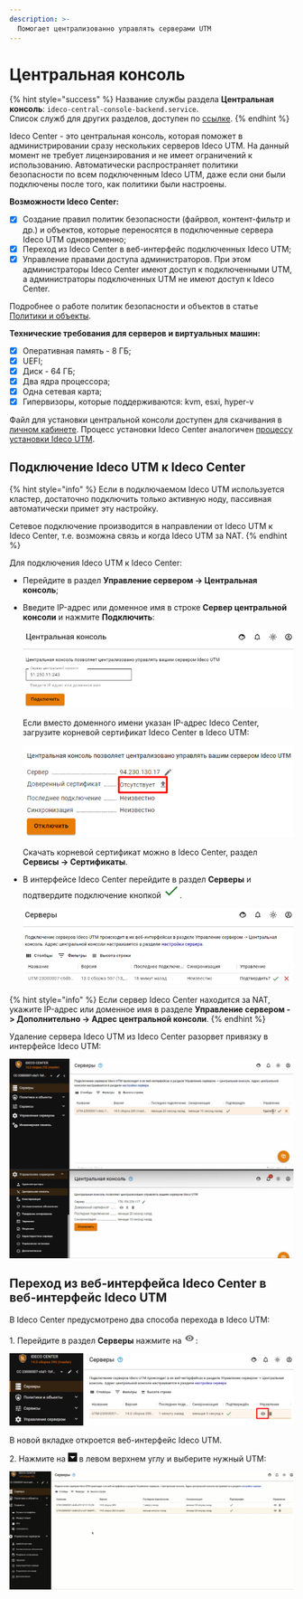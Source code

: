 ```yaml
---
description: >-
  Помогает централизованно управлять серверами UTM
---
```


# Центральная консоль

{% hint style="success" %}
Название службы раздела **Центральная консоль**: `ideco-central-console-backend.service`. \
Список служб для других разделов, доступен по [ссылке](../terminal.md).
{% endhint %}

Ideco Center - это центральная консоль, которая поможет в администрировании сразу нескольких серверов Ideco UTM. На данный момент не требует лицензирования и не имеет ограничений к использованию. Автоматически распространяет политики безопасности по всем подключенным Ideco UTM, даже если они были подключены после того, как политики были настроены.

**Возможности Ideco Center:**

* [x] Создание правил политик безопасности (файрвол, контент-фильтр и др.) и объектов, которые переносятся в подключенные сервера Ideco UTM одновременно;
* [x] Переход из Ideco Center в веб-интерфейс подключенных Ideco UTM;
* [x] Управление правами доступа администраторов. При этом администраторы Ideco Center имеют доступ к подключенными UTM, а администраторы подключенных UTM не имеют доступ к Ideco Center.

Подробнее о работе политик безопасности и объектов в статье [Политики и объекты](policies-and-objects.md).

**Технические требования для серверов и виртуальных машин:**

* [x] Оперативная память - 8 ГБ;
* [x] UEFI;
* [x] Диск - 64 ГБ;
* [x] Два ядра процессора;
* [x] Одна сетевая карта;
* [x] Гипервизоры, которые поддерживаются: kvm, esxi, hyper-v

Файл для установки центральной консоли доступен для скачивания в [личном кабинете](https://my.ideco.ru/#/utm/download). Процесс установки Ideco Center аналогичен [процессу установки Ideco UTM](../../../installation/installation-process.md).

## Подключение Ideco UTM к Ideco Center

{% hint style="info" %}
Если в подключаемом Ideco UTM используется кластер, достаточно подключить только активную ноду, пассивная автоматически примет эту настройку. 

Сетевое подключение производится в направлении от Ideco UTM к Ideco Center, т.е. возможна связь и когда Ideco UTM за NAT. 
{% endhint %}

Для подключения Ideco UTM к Ideco Center:
* Перейдите в раздел **Управление сервером -> Центральная консоль**;
* Введите IP-адрес или доменное имя в строке **Сервер центральной консоли** и нажмите **Подключить**:

  ![](../../../.gitbook/assets/central-console1.png)

  Если вместо доменного имени указан IP-адрес Ideco Center, загрузите корневой сертификат Ideco Center в Ideco UTM:

  ![](../../../.gitbook/assets/central-console3.png)
  
  Скачать корневой сертификат можно в Ideco Center, раздел **Сервисы -> Сертификаты**.

* В интерфейсе Ideco Center перейдите в раздел **Серверы** и подтвердите подключение кнопкой ![](../../../.gitbook/assets/icon-yes.png).

  ![](../../../.gitbook/assets/central-console.png)

{% hint style="info" %}
Если сервер Ideco Center находится за NAT, укажите IP-адрес или доменное имя в разделе **Управление сервером -> Дополнительно -> Адрес центральной консоли**.
{% endhint %}

Удаление сервера Ideco UTM из Ideco Center разорвет привязку в интерфейсе Ideco UTM:

![](../../../.gitbook/assets/central-console.gif)

## Переход из веб-интерфейса Ideco Center в веб-интерфейс Ideco UTM

В Ideco Center предусмотрено два способа перехода в Ideco UTM:

1\. Перейдите в раздел **Серверы** нажмите на ![](../../../.gitbook/assets/icon-eye.png):

![](../../../.gitbook/assets/central-console2.png)

В новой вкладке откроется веб-интерфейс Ideco UTM.

2\. Нажмите на ![](../../../.gitbook/assets/icon-cc.png)  в левом верхнем углу и выберите нужный UTM:

![](../../../.gitbook/assets/cc.gif)

